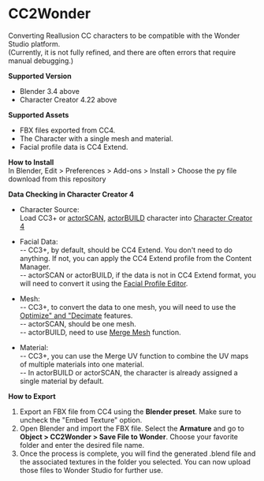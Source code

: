 # CC2Wonder
Converting Reallusion CC characters to be compatible with the Wonder Studio platform.  
(Currently, it is not fully refined, and there are often errors that require manual debugging.)  
  
**Supported Version**  
- Blender 3.4 above  
- Character Creator 4.22 above  

**Supported Assets**  
- FBX files exported from CC4.  
- The Character with a single mesh and material.  
- Facial profile data is CC4 Extend.  

**How to Install**  
In Blender, Edit > Preferences > Add-ons > Install > Choose the py file download from this repository 

**Data Checking in Character Creator 4**  
- Character Source:  
Load CC3+ or [actorSCAN](https://www.reallusion.com/content/characterspec/), [actorBUILD](https://www.reallusion.com/content/characterspec/) character into [Character Creator 4](https://www.reallusion.com/character-creator/)  

- Facial Data:  
-- CC3+, by default, should be CC4 Extend. You don't need to do anything. If not, you can apply the CC4 Extend profile from the Content Manager.  
-- actorSCAN or actorBUILD, if the data is not in CC4 Extend format, you will need to convert it using the [Facial Profile Editor](https://courses.reallusion.com/home/character-creator/motion-pose-and-facial-expression?v=character-creator-4-tutorial-getting-started-with-cc4-facial-profiles-and-upgrading-cc3-characters).  

- Mesh:  
-- CC3+, to convert the data to one mesh, you will need to use the [Optimize" and "Decimate](https://www.reallusion.com/character-creator/lod-characters.html) features.  
-- actorSCAN, should be one mesh.  
-- actorBUILD, need to use [Merge Mesh](https://courses.reallusion.com/home/character-creator/modeling-and-skeleton?v=character-creator-4-tutorial-separating-prop-elements) function.  

- Material:  
-- CC3+, you can use the Merge UV function to combine the UV maps of multiple materials into one material.  
-- In actorBUILD or actorSCAN, the character is already assigned a single material by default.  

**How to Export**
1. Export an FBX file from CC4 using the **Blender preset**. Make sure to uncheck the "Embed Texture" option.  
2. Open Blender and import the FBX file. Select the **Armature** and go to **Object > CC2Wonder > Save File to Wonder**. Choose your favorite folder and enter the desired file name.  
3. Once the process is complete, you will find the generated .blend file and the associated textures in the folder you selected. You can now upload those files to Wonder Studio for further use.  

